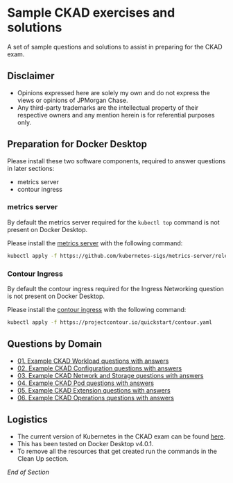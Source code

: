 # Sample CKAD exercises and solutions

A set of sample questions and solutions to assist in preparing for the CKAD exam.

## Disclaimer

- Opinions expressed here are solely my own and do not express the views or opinions of JPMorgan Chase.
- Any third-party trademarks are the intellectual property of their respective owners and any mention herein is for referential purposes only.

## Preparation for Docker Desktop

Please install these two software components, required to answer questions in later sections:
* metrics server
* contour ingress

### metrics server

By default the metrics server required for the `kubectl top` command is not present on Docker Desktop.

Please install the [metrics server](https://github.com/kubernetes-sigs/metrics-server) with the following command:

```bash
kubectl apply -f https://github.com/kubernetes-sigs/metrics-server/releases/latest/download/components.yaml
```

### Contour Ingress

By default the contour ingress required for the Ingress Networking question is not present on Docker Desktop.

Please install the [contour ingress](https://projectcontour.io/) with the following command:

```bash
kubectl apply -f https://projectcontour.io/quickstart/contour.yaml
```

## Questions by Domain

* [01. Example CKAD Workload questions with answers](https://github.com/jamesbuckett/ckad-questions/blob/main/01-ckad-workload.md)
* [02. Example CKAD Configuration questions with answers](https://github.com/jamesbuckett/ckad-questions/blob/main/02-ckad-configuration.md)
* [03. Example CKAD Network and Storage questions with answers](https://github.com/jamesbuckett/ckad-questions/blob/main/03-ckad-networking-storage.md)
* [04. Example CKAD Pod questions with answers](https://github.com/jamesbuckett/ckad-questions/blob/main/04-core-pod.md)
* [05. Example CKAD Extension questions with answers](https://github.com/jamesbuckett/ckad-questions/blob/main/05-ckad-extensions.md)
* [06. Example CKAD Operations questions with answers](https://github.com/jamesbuckett/ckad-questions/blob/main/06-ckad-operations.md)

## Logistics
* The current version of Kubernetes in the CKAD exam can be found [here](https://docs.linuxfoundation.org/tc-docs/certification/faq-cka-ckad-cks#what-application-version-is-running-in-the-exam-environment). 
* This has been tested on Docker Desktop v4.0.1.
* To remove all the resources that get created run the commands in the Clean Up section.

*End of Section*
